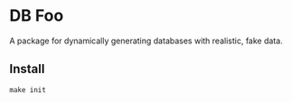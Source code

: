 # DB Foo

A package for dynamically generating databases
with realistic, fake data.

## Install

    make init
